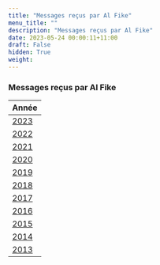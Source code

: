 ```yaml
---
title: "Messages reçus par Al Fike"
menu_title: ""
description: "Messages reçus par Al Fike"
date: 2023-05-24 00:00:11+11:00
draft: False
hidden: True
weight:
---
```

### Messages reçus par Al Fike

| **Année**
|---
| [2023](/fr-contemporary-messages/6-2-fr-contemporary-messages-per-medium/6-2-1-11-fr-al-fike-2023/) |
| [2022](/fr-contemporary-messages/6-2-fr-contemporary-messages-per-medium/6-2-1-10-fr-al-fike-2022/) |
| [2021](/fr-contemporary-messages/6-2-fr-contemporary-messages-per-medium/6-2-1-9-fr-al-fike-2021/) |
| [2020](/fr-contemporary-messages/6-2-fr-contemporary-messages-per-medium/6-2-1-8-fr-al-fike-2020/) |
| [2019](/fr-contemporary-messages/6-2-fr-contemporary-messages-per-medium/6-2-1-7-fr-al-fike-2019/) |
| [2018](/fr-contemporary-messages/6-2-fr-contemporary-messages-per-medium/6-2-1-6-fr-al-fike-2018/) |
| [2017](/fr-contemporary-messages/6-2-fr-contemporary-messages-per-medium/6-2-1-5-fr-al-fike-2017/) |
| [2016](/fr-contemporary-messages/6-2-fr-contemporary-messages-per-medium/6-2-1-4-fr-al-fike-2016/) |
| [2015](/fr-contemporary-messages/6-2-fr-contemporary-messages-per-medium/6-2-1-3-fr-al-fike-2015/) |
| [2014](/fr-contemporary-messages/6-2-fr-contemporary-messages-per-medium/6-2-1-2-fr-al-fike-2014/) |
| [2013](/fr-contemporary-messages/6-2-fr-contemporary-messages-per-medium/6-2-1-1-fr-al-fike-2013/) |
